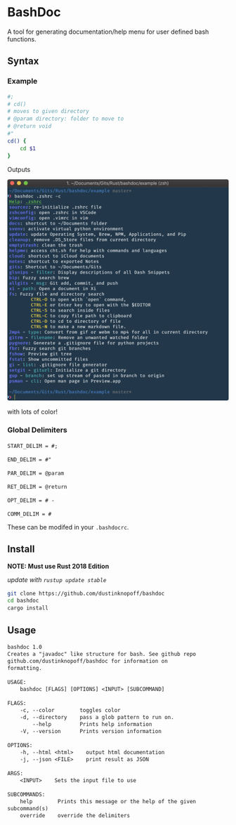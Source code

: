 # BashDoc

A tool for generating documentation/help menu for user defined bash functions.

## Syntax

### Example

```bash
#;
# cd()
# moves to given directory
# @param directory: folder to move to
# @return void
#"
cd() {
    cd $1
}
```

Outputs

![](./example/zshrc.png)

with lots of color!

### Global Delimiters

`START_DELIM = #;`

`END_DELIM = #"`

`PAR_DELIM = @param`

`RET_DELIM = @return`

`OPT_DELIM = # -`

`COMM_DELIM = #`

These can be modifed in your `.bashdocrc`.

## Install

**NOTE: Must use Rust 2018 Edition**

_update with `rustup update stable`_

```bash
git clone https://github.com/dustinknopoff/bashdoc
cd bashdoc
cargo install
```

## Usage

```
bashdoc 1.0
Creates a "javadoc" like structure for bash. See github repo github.com/dustinknopoff/bashdoc for information on
formatting.

USAGE:
    bashdoc [FLAGS] [OPTIONS] <INPUT> [SUBCOMMAND]

FLAGS:
    -c, --color        toggles color
    -d, --directory    pass a glob pattern to run on.
        --help         Prints help information
    -V, --version      Prints version information

OPTIONS:
    -h, --html <html>    output html documentation
    -j, --json <FILE>    print result as JSON

ARGS:
    <INPUT>    Sets the input file to use

SUBCOMMANDS:
    help        Prints this message or the help of the given subcommand(s)
    override    override the delimiters
```
